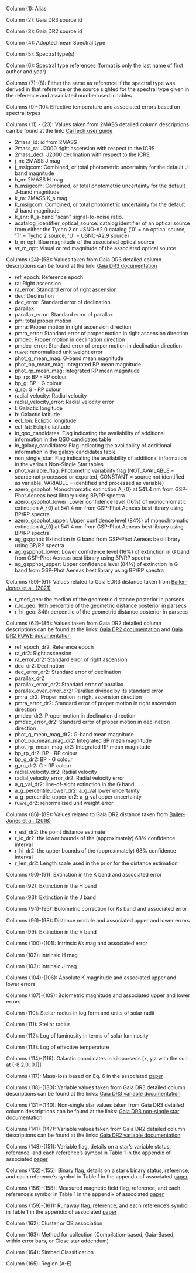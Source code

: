 Column (1): Alias 

Column (2): Gaia DR3 source id

Column (3): Gaia DR2 source id

Column (4): Adopted mean Spectral type

Column (5): Spectral type(s)

Column (6): Spectral type references (format is only the last name of first author and year)

Columns (7)-(8): Either the same as reference if the spectral type was derived in that reference or the source sighted for the spectral type given in the reference and associated number used in tables

Columns (9)-(10): Effective temperature and associated errors based on spectral types

Columns (11) - (23): Values taken from 2MASS detailed column descriptions can be found at the link: [CalTech user guide](https://www.ipac.caltech.edu/2mass/releases/allsky/doc/sec2_2a.html)
  -  2mass_id: id from 2MASS
  -  2mass_ra: J2000 right ascension with respect to the ICRS
  -  2mass_decl: J2000 declination with respect to the ICRS 
  -  j_m: 2MASS J mag
  -  j_msigcom: Combined, or total photometric uncertainty for the default J-band magnitude
  -  h_m: 2MASS H mag
  -  h_msigcom: Combined, or total photometric uncertainty for the default J-band magnitude
  -  k_m: 2MASS K_s mag
  -  k_msigcom: Combined, or total photometric uncertainty for the default J-band magnitude
  -  k_snr: K_s-band "scan" signal-to-noise ratio.
  -  acatalog_identifier_optical_source: catalog identifier of an optical source from either the Tycho 2 or USNO-A2.0 catalog ('0' = no optical source, 'T' = Tycho 2 source, 'U' = USNO-A2.9 source)
  -  b_m_opt: Blue magnitude of the associated optical source
  -  vr_m_opt: Visual or red magnitude of the associated optical source

Columns (24)-(58): Values taken from Gaia DR3 detailed column descriptions can be found at the link: [Gaia DR3 documentation](https://gea.esac.esa.int/archive/documentation/GDR3/Gaia_archive/chap_datamodel/sec_dm_main_source_catalogue/ssec_dm_gaia_source.html)
 - ref_epoch: Reference epoch
 - ra: Right ascension
 - ra_error: Standard error of right ascension
 - dec: Declination
 - dec_error: Standard error of declination
 - parallax
 - parallax_error: Standard error of parallax
 - pm: total proper motion
 - pmra: Proper motion in right ascension direction
 - pmra_error: Standard error of proper motion in right ascension direction
 - pmdec: Proper motion in declination direction
 - pmdec_error: Standard error of proper motion in declination direction
 - ruwe: renormalised unit weight error
 - phot_g_mean_mag: G-band mean magnitude
 - phot_bp_mean_mag: Integrated BP mean magnitude
 - phot_rp_mean_mag: Integrated RP mean magnitude
 - bp_rp: BP - RP colour
 - bp_g: BP - G colour
 - g_rp: G - RP colour
 - radial_velocity: Radial velocity
 - radial_velocity_error: Radial velocity error
 - l: Galactic longitude
 - b: Galactic latitude
 - ecl_lon: Ecliptic longitude
 - ecl_lat: Ecliptic latitude
 - in_qso_candidates: Flag indicating the availability of additional information in the QSO candidates table
 - in_galaxy_candidates: Flag indicating the availability of additional information in the galaxy candidates table
 - non_single_star: Flag indicating the availability of additional information in the various Non-Single Star tables
 - phot_variable_flag: Photometric variability flag (NOT_AVAILABLE = source not processed or exported, CONSTANT = source not identified as variable, VARIABLE = identified and processed as variable)
 - azero_gspphot: Monochromatic extinction A_{0} at 541.4 nm from GSP-Phot Aeneas best library using BP/RP spectra
 - azero_gspphot_lower: Lower confidence level (16%) of monochromatic extinction A_{0} at 541.4 nm from GSP-Phot Aeneas best library using BP/RP spectra
 - azero_gspphot_upper: Upper confidence level (84%) of monochromatic extinction A_{0} at 541.4 nm from GSP-Phot Aeneas best library using BP/RP spectra
 - ag_gspphot: Extinction in G band from GSP-Phot Aeneas best library using BP/RP spectra
 - ag_gspphot_lower: Lower confidence level (16%) of extinction in G band from GSP-Phot Aeneas best library using BP/RP spectra 
 - ag_gspphot_upper: Upper confidence level (84%) of extinction in G band from GSP-Phot Aeneas best library using BP/RP spectra


Columns (59)-(61): Values related to Gaia EDR3 distance taken from [Bailer-Jones et al. (2021)](https://ui.adsabs.harvard.edu/abs/2021AJ....161..147B)
 - r_med_geo: the median of the geometric distance posterior in parsecs
 - r_lo_geo: 16th percentile of the geometric distance posterior in parsecs
 - r_hi_geo: 84th percentile of the geometric distance posterior in parsecs
 
Columns (62)-(85): Values taken from Gaia DR2 detailed column descriptions can be found at the links: 
[Gaia DR2 documentation](https://gea.esac.esa.int/archive/documentation/GDR2/Gaia_archive/chap_datamodel/sec_dm_main_tables/ssec_dm_gaia_source.html)
and [Gaia DR2 RUWE documentation](https://gea.esac.esa.int/archive/documentation/GDR2/Gaia_archive/chap_datamodel/sec_dm_main_tables/ssec_dm_ruwe.html)
 - ref_epoch_dr2: Reference epoch
 - ra_dr2: Right ascension
 - ra_error_dr2: Standard error of right ascension
 - dec_dr2: Declination
 - dec_error_dr2: Standard error of declination
 - parallax_dr2
 - parallax_error_dr2: Standard error of parallax
 - parallax_over_error_dr2: Parallax divided by its standard error
 - pmra_dr2: Proper motion in right ascension direction
 - pmra_error_dr2: Standard error of proper motion in right ascension direction
 - pmdec_dr2: Proper motion in declination direction
 - pmdec_error_dr2: Standard error of proper motion in declination direction
 - phot_g_mean_mag_dr2: G-band mean magnitude
 - phot_bp_mean_mag_dr2: Integrated BP mean magnitude
 - phot_rp_mean_mag_dr2: Integrated RP mean magnitude
 - bp_rp_dr2: BP - RP colour
 - bp_g_dr2: BP - G colour
 - g_rp_dr2: G - RP colour
 - radial_velocity_dr2: Radial velocity
 - radial_velocity_error_dr2: Radial velocity error
 - a_g_val_dr2: line-of-sight extinction in the G band
 - a_g_percentile_lower_dr2: a_g_val lower uncertainty
 - a_g_percentile_upper_dr2: a_g_val upper uncertainty
 - ruwe_dr2: renormalised unit weight error

Columns (86)-(89): Values related to Gaia DR2 distance taken from [Bailer-Jones et al. (2018)](http://dx.doi.org/10.3847/1538-3881/aacb21)
 - r_est_dr2: the point distance estimate
 - r_lo_dr2: the lower bounds of the (approximately) 68% confidence interval
 - r_hi_dr2: the upper bounds of the (approximately) 68% confidence interval
 - r_len_dr2: Length scale used in the prior for the distance estimation



Columns (90)-(91): Extinction in the K band and associated error

Column (92): Extinction in the H band

Column (93): Extinction in the J band

Columns (94)-(95): Bolometric correction for 𝐾𝑠 band and associated error

Columns (96)-(98): Distance module and associated upper and lower errors

Column (99): Extinction in the V band

Columns (100)-(101): Intrinsic 𝐾𝑠 mag and associated error

Column (102): Intrinsic H mag

Column (103): Intrinsic J mag

Columns (104)-(106): Absolute K magnitude and associated upper and lower errors

Columns (107)-(109): Bolometric magnitude and associated upper and lower errors

Column (110): Stellar radius in log form and units of solar radii

Column (111): Stellar radius

Column (112): Log of luminosity in terms of solar luminosity

Column (113): Log of effective temperature

Columns (114)-(116): Galactic coordinates in kiloparsecs [x, y,z with the sun at (-8.2,0, 0.1)]

Columns (117): Mass-loss based on Eq. 6 in the associated [paper](http://arxiv.org/abs/2307.08785)

Columns (118)-(130): Variable values taken from Gaia DR3 detailed column descriptions can be found at the links:
[Gaia DR3 variable documentation](https://gea.esac.esa.int/archive/documentation/GDR3/Gaia_archive/chap_datamodel/sec_dm_variability_tables/)

Columns (131)-(140): Non-single star values taken from Gaia DR3 detailed column descriptions can be found at the links: 
[Gaia DR3 non-single star documentation](https://gea.esac.esa.int/archive/documentation/GDR3/Gaia_archive/chap_datamodel/sec_dm_non--single_stars_tables/ssec_dm_nss_two_body_orbit.html)

Columns (141)-(147): Variable values taken from Gaia DR2 detailed column descriptions can be found at the links: 
[Gaia DR2 variable documentation](https://gea.esac.esa.int/archive/documentation/GDR2/Gaia_archive/chap_datamodel/sec_dm_variability_tables/)

Columns (148)-(151): Variable flag, details on a star’s variable status, reference, and each reference’s symbol in Table 1 in the appendix of associated [paper](http://arxiv.org/abs/2307.08785)

Columns (152)-(155): Binary flag, details on a star’s binary status, reference, and each reference’s symbol in Table 1 in the appendix of associated [paper](http://arxiv.org/abs/2307.08785)

Columns (156)-(158): Measured magnetic field flag, reference, and each reference’s symbol in Table 1 in the appendix of associated [paper](http://arxiv.org/abs/2307.08785)

Columns (159)-(161): Runaway flag, reference, and each reference’s symbol in Table 1 in the appendix of associated [paper](http://arxiv.org/abs/2307.08785)

Column (162): Cluster or OB association

Column (163): Method for collection (Compilation-based, Gaia-Based, within error bars, or Close star addendum)

Column (164): Simbad Classification

Column (165): Region (A-E)




<!--  
-  j_snr: J-band "scan" signal-to-noise ratio.
-  h_snr: H-band "scan" signal-to-noise ratio.
-  2mass_glon: galactic longitude for entry in 2MASS
-  2mass_glat: galactic latitude for entry in 2MASS

ref_epoch,
ra,
ra_error,
dec,
dec_error,
parallax,
parallax_error,
parallax_over_error,
pmra,
pmra_error,
pmdec,
pmdec_error,
ra_dec_corr,
phot_g_mean_mag,
phot_bp_mean_mag,
phot_rp_mean_mag,
phot_proc_mode,
bp_rp,
bp_g,
g_rp,
radial_velocity,
radial_velocity_error,
l,b,ecl_lon,ecl_lat,
priam_flags,
a_g_val,
a_g_percentile_lower,
a_g_percentile_upper,
source_id,
ruwe,
r_est : geometric distance in parsecs
r_lo,
r_hi,
r_len,
result_flag,
modality_flag,
angular_distance : angular distance from gaia source to 2MASS match

BELOW VALUES WERE CALCULATED 
Teff : effective temperature based on spectral types
Teff_error: error on effective temperatures
External_parallax_error,
relative_error,
r_kpc : r_est in kpc
A_Ks : extinction in the K band
A_Ks_sig : uncertainty of K band extinction
A_H : extinction in the H band
A_J : extinction in the J band
BCKs : bolometric correction
BCKs_sig
DM : distance module calculated
DM_sig+
DM_sig-
A_V : extinction in the V band
Ks_0 : intrinsic Ks mag
Ks_0_sig : error on intrinsic K mag
H_0 : intrinsic H mag
J_0 : intrinsic J mag
MKs : absolute K magnitude
MKs_sig+,
MKs_sig-,
Mbol : bolometric magnitude 
Mbol_sig+ 
Mbol_sig- 
log(R/R.)
R*
log(L/L.) : log luminosity in terms of solar luminosity
log_Teff: log effective temperature 
Ks_0-DM
1/parallax : distance derived from parallax 
Mg: absolute G mag
x_kpc: 
y_kpc,
z_kpc,
Method,
Mbol_min,
Alias : main name use for object defined by Simbad
Simbad Classification,
1/(parallax-parallax_0) -->
